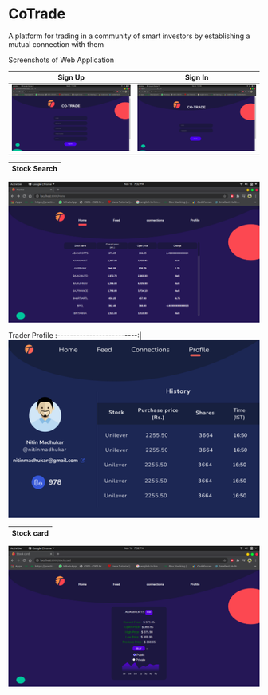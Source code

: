 # CoTrade
A platform for trading in a community of smart investors by establishing a mutual connection with them

Screenshots of Web Application

Sign Up             |  Sign In
:-------------------------:|:-------------------------:
![](webscreenshots/signup.png)  |  ![](webscreenshots/login.png)

Stock Search            |  
:-------------------------:|
![](webscreenshots/home.png)  

Trader Profile
:-------------------------:|
![](webscreenshots/feed.jpg)

Stock card            |   
:-------------------------:| 
![](webscreenshots/stock.png)   

